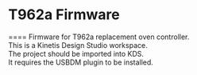 # T962a Firmware
====
Firmware for T962a replacement oven controller.  
This is a Kinetis Design Studio workspace.   
The project should be imported into KDS.  
It requires the USBDM plugin to be installed.
